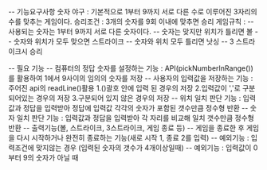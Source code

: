 
-- 기능요구사항
숫자 야구 : 기본적으로 1부터 9까지 서로 다른 수로 이루어진 3자리의 수를 맞추는 게임이다.
승리조건 : 3개의 숫자를 9회 이내에 맞추면 승리
게임규칙 : 
    -- 사용되는 숫자는 1부터 9까지 서로 다른 숫자이다.
    -- 숫자는 맞지만 위치가 틀리면 볼
    -- 숫자와 위치가 모두 맞으면 스트라이크
    -- 숫자와 위치 모두 틀리면 낫싱
    -- 3 스트라이크시 승리

-- 필요 기능
    -- 컴퓨터의 정답 숫자를 설정하는 기능 :  API(pickNumberInRange())를 활용하여 1에서 9사이의 임의의 숫자를 저장
    -- 사용자의 입력값을 저장하는 기능 : 주어진 api의 readLine()활용
                                1.()괄호 안에 입력 된 경우의 저장
                                2.입력값이 ','로 구분되어있는 경우의 저장
                                3.구분되어 있지 않은 경우의 저장
    -- 위치 일치 판단 기능 : 입력값과 정답을 입력받아 정답에 입력값 각각의 숫자가 포함된 갯수만큼 정수형 반환 
    -- 숫자 일치 판단 기능 : 입력값과 정답을 입력받아 각 자리를 비교해 일치 갯수만큼 정수형 반환
    -- 출력기능(볼, 스트라이크, 3스트라이크, 게임 종료 등)
    -- 게임을 종료한 후 게임을 다시 시작하거나 완전히 종료하는 기능(새로 시작 1, 종료 2를 입력)
    -- 예외기능 : 입력조건에 맞지않는 경우 (입력된 숫자의 갯수가 4개이상일때)
    -- 예외기능 : 입력값이 0부터 9의 숫자가 아닐 때

